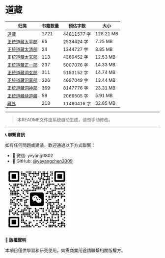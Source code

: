 # 道藏

| 归类 | 书籍数量 | 预估字数 | 大小 |
| --- | --- | --- | --- |
| [道藏](道藏/README.md) | 1721 | 44811577 字 | 128.21 MB |
| [正统道藏太平部](道藏/正统道藏太平部/README.md) | 65 | 2534424 字 | 7.25 MB |
| [正统道藏太清部](道藏/正统道藏太清部/README.md) | 24 | 1344727 字 | 3.85 MB |
| [正统道藏太玄部](道藏/正统道藏太玄部/README.md) | 113 | 4380452 字 | 12.53 MB |
| [正统道藏正一部](道藏/正统道藏正一部/README.md) | 237 | 5007076 字 | 14.33 MB |
| [正统道藏洞玄部](道藏/正统道藏洞玄部/README.md) | 311 | 5153152 字 | 14.74 MB |
| [正统道藏洞真部](道藏/正统道藏洞真部/README.md) | 326 | 4697049 字 | 13.44 MB |
| [正统道藏洞神部](道藏/正统道藏洞神部/README.md) | 369 | 8147776 字 | 23.31 MB |
| [正统道藏续道藏](道藏/正统道藏续道藏/README.md) | 58 | 2066505 字 | 5.91 MB |
| [藏外](道藏/藏外/README.md) | 218 | 11480416 字 | 32.85 MB |

---

> 本README文件由系统自动生成，请勿手动修改。
---
**📞 聯繫資訊**



如有任何問題或建議，歡迎通過以下方式聯繫：

- 📧 微信: yeyang0802
- 🐙 GitHub: [@yeyangchen2009](https://github.com/yeyangchen2009)

![](/_media/lxfs.jpg)


**📄 版權聲明**

本項目僅供學習和研究使用，如需商業用途請聯繫相關版權方。
